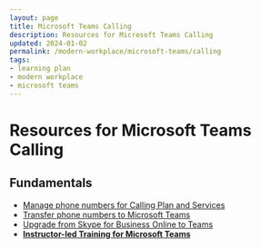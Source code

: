 ```yaml
---
layout: page
title: Microsoft Teams Calling
description: Resources for Microsoft Teams Calling
updated: 2024-01-02
permalink: /modern-workplace/microsoft-teams/calling
tags:
- learning plan
- modern workplace
- microsoft teams
---
```


# Resources for Microsoft Teams Calling

## Fundamentals

* [Manage phone numbers for Calling Plan and Services](https://learn.microsoft.com/en-us/microsoftteams/manage-phone-numbers)
* [Transfer phone numbers to Microsoft Teams](https://learn.microsoft.com/en-us/microsoftteams/phone-number-calling-plans/transfer-phone-numbers-to-teams)
* [Upgrade from Skype for Business Online to Teams](https://learn.microsoft.com/en-us/microsoftteams/upgrade-to-teams-execute-skypeforbusinessonline)
* **[Instructor-led Training for Microsoft Teams](https://docs.microsoft.com/en-us/microsoftteams/instructor-led-training-teams-landing-page)**